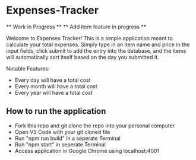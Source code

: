 # Expenses-Tracker

** Work in Progress **
** Add item feature in progress **


Welcome to Expenses Tracker! This is a simple application meant to calculate your total expenses. Simply type in an item name and price in the input fields, click submit to add the entry into the database, and the items will automatically sort itself based on the day you submitted it.


Notable Features: 

- Every day will have a total cost
- Every month will have a total cost
- Every year will have a total cost


## How to run the application

- Fork this repo and git clone the repo into your personal computer
- Open VS Code with your git cloned file
- Run "npm run build" in a seperate Terminal
- Run "npm start" in seperate Terminal
- Access application in Google Chrome using localhost:4001